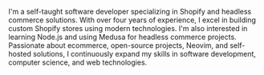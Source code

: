 I'm a self-taught software developer specializing in Shopify and headless commerce solutions. With over four years of experience, I excel in building custom Shopify stores using modern technologies. I'm also interested in learning Node.js and using Medusa for headless commerce projects. Passionate about ecommerce, open-source projects, Neovim, and self-hosted solutions, I continuously expand my skills in software development, computer science, and web technologies.
